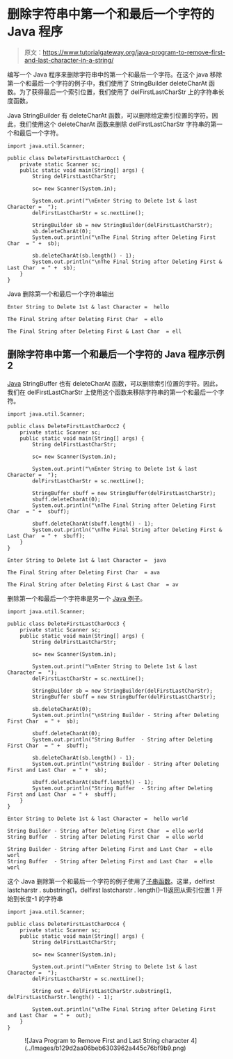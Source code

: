 # 删除字符串中第一个和最后一个字符的 Java 程序

> 原文：<https://www.tutorialgateway.org/java-program-to-remove-first-and-last-character-in-a-string/>

编写一个 Java 程序来删除字符串中的第一个和最后一个字符。在这个 java 移除第一个和最后一个字符的例子中，我们使用了 StringBuilder deleteCharAt 函数。为了获得最后一个索引位置，我们使用了 delFirstLastCharStr 上的字符串长度函数。

Java StringBuilder 有 deleteCharAt 函数，可以删除给定索引位置的字符。因此，我们使用这个 deleteCharAt 函数来删除 delFirstLastCharStr 字符串的第一个和最后一个字符。

```
import java.util.Scanner;

public class DeleteFirstLastCharOcc1 {
	private static Scanner sc;
	public static void main(String[] args) {
		String delFirstLastCharStr;

		sc= new Scanner(System.in);

		System.out.print("\nEnter String to Delete 1st & last Character =  ");
		delFirstLastCharStr = sc.nextLine();		

		StringBuilder sb = new StringBuilder(delFirstLastCharStr);
		sb.deleteCharAt(0);		
		System.out.println("\nThe Final String after Deleting First Char  = " +  sb);

		sb.deleteCharAt(sb.length() - 1);		
		System.out.println("\nThe Final String after Deleting First & Last Char  = " +  sb);
	}
}
```

Java 删除第一个和最后一个字符串输出

```
Enter String to Delete 1st & last Character =  hello

The Final String after Deleting First Char  = ello

The Final String after Deleting First & Last Char  = ell
```

## 删除字符串中第一个和最后一个字符的 Java 程序示例 2

[Java](https://www.tutorialgateway.org/java-tutorial/) StringBuffer 也有 deleteCharAt 函数，可以删除索引位置的字符。因此，我们在 delFirstLastCharStr 上使用这个函数来移除字符串的第一个和最后一个字符。

```
import java.util.Scanner;

public class DeleteFirstLastCharOcc2 {
	private static Scanner sc;
	public static void main(String[] args) {
		String delFirstLastCharStr;

		sc= new Scanner(System.in);

		System.out.print("\nEnter String to Delete 1st & last Character =  ");
		delFirstLastCharStr = sc.nextLine();		

		StringBuffer sbuff = new StringBuffer(delFirstLastCharStr);
		sbuff.deleteCharAt(0);		
		System.out.println("\nThe Final String after Deleting First Char  = " +  sbuff);

		sbuff.deleteCharAt(sbuff.length() - 1);		
		System.out.println("\nThe Final String after Deleting First & Last Char  = " +  sbuff);
	}
}
```

```
Enter String to Delete 1st & last Character =  java

The Final String after Deleting First Char  = ava

The Final String after Deleting First & Last Char  = av
```

删除第一个和最后一个字符串是另一个 [Java 例子](https://www.tutorialgateway.org/learn-java-programs/)。

```
import java.util.Scanner;

public class DeleteFirstLastCharOcc3 {
	private static Scanner sc;
	public static void main(String[] args) {
		String delFirstLastCharStr;

		sc= new Scanner(System.in);

		System.out.print("\nEnter String to Delete 1st & last Character =  ");
		delFirstLastCharStr = sc.nextLine();		

		StringBuilder sb = new StringBuilder(delFirstLastCharStr);
		StringBuffer sbuff = new StringBuffer(delFirstLastCharStr);

		sb.deleteCharAt(0);		
		System.out.println("\nString Builder - String after Deleting First Char  = " +  sb);		

		sbuff.deleteCharAt(0);		
		System.out.println("String Buffer  - String after Deleting First Char  = " +  sbuff);

		sb.deleteCharAt(sb.length() - 1);		
		System.out.println("\nString Builder - String after Deleting First and Last Char  = " +  sb);

		sbuff.deleteCharAt(sbuff.length() - 1);		
		System.out.println("String Buffer  - String after Deleting First and Last Char  = " +  sbuff);
	}
}
```

```
Enter String to Delete 1st & last Character =  hello world

String Builder - String after Deleting First Char  = ello world
String Buffer  - String after Deleting First Char  = ello world

String Builder - String after Deleting First and Last Char  = ello worl
String Buffer  - String after Deleting First and Last Char  = ello worl
```

这个 Java 删除第一个和最后一个字符的例子使用了[子串函数](https://www.tutorialgateway.org/java-substring-method/)。这里，delfirst lastcharstr . substring(1，delfirst lastcharstr . length()–1)返回从索引位置 1 开始到长度-1 的字符串

```
import java.util.Scanner;

public class DeleteFirstLastCharOcc4 {
	private static Scanner sc;
	public static void main(String[] args) {
		String delFirstLastCharStr;

		sc= new Scanner(System.in);

		System.out.print("\nEnter String to Delete 1st & last Character =  ");
		delFirstLastCharStr = sc.nextLine();		

		String out = delFirstLastCharStr.substring(1, delFirstLastCharStr.length() - 1);

		System.out.println("\nThe Final String after Deleting First and Last Char  = " +  out);
	}
}
```

<figure class="wp-block-image size-large">![Java Program to Remove First and Last String character 4](../Images/b129d2aa06beb6303962a445c76bf9b9.png)</figure>
